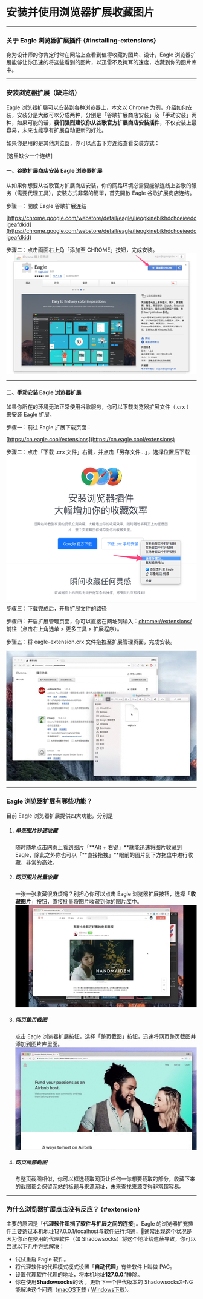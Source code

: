 # 安装并使用浏览器扩展收藏图片

---

### 关于 Eagle 浏览器扩展插件 {#installing-extensions}

身为设计师的你肯定时常在网站上查看到值得收藏的图片、设计，Eagle 浏览器扩展能够让你迅速的将这些看到的图片，以迅雷不及掩耳的速度，收藏到你的图片库中。

---

### 安装浏览器扩展（缺连结）

Eagle 浏览器扩展可以安装到各种浏览器上，本文以 Chrome 为例，介绍如何安装，安装分是大致可以分成两种，分别是「谷歌扩展商店安装」及「手动安装」两种，如果可能的话，**我们强烈建议你从谷歌官方扩展商店安装插件**，不仅安装上最容易，未来也能享有扩展自动更新的好处。

如果你是用的是其他浏览器，你可以点击下方连结查看安装方式：

\[这里缺少一个连结\]

#### 一、谷歌扩展商店安装 Eagle 浏览器扩展

从如果你想要从谷歌官方扩展商店安装，你的网路环境必需要能够连线上谷歌的服务（需要代理工具），安裝方式非常的簡單，首先開啟 Eagle 谷歌扩展商店连结。

步骤一：開啟 Eagle 谷歌扩展连结

[https://chrome.google.com/webstore/detail/eagle/lieogkinebikhdchceieedcigeafdkid](https://chrome.google.com/webstore/detail/eagle/lieogkinebikhdchceieedcigeafdkid)

步骤二：点击画面右上角「添加至 CHROME」按钮，完成安装。![](/assets/eagle-install-chrome-extension.png)

---

#### 二、手动安装 Eagle 浏览器扩展

如果你所在的环境无法正常使用谷歌服务，你可以下载浏览器扩展文件（.crx ）来安装 Eagle 扩展。

步骤一：前往 Eagle 扩展下载页面：

[https://cn.eagle.cool/extensions](https://cn.eagle.cool/extensions)

步骤二：点击「下载 .crx 文件」右键，并点击「另存文件...」，选择位置后下载![](/assets/eagle-chrome-extension-install-manual.png)步骤三：下载完成后，开启扩展文件的路径

步骤四：开启扩展管理页面，你可以直接在网址列输入：[chrome://extensions/](chrome://extensions/) 前往（点击右上角选单 &gt; 更多工具 &gt; 扩展程序）。

步骤五：将 eagle-extension.crx 文件拖拽至扩展管理页面，完成安装。

![](https://github.com/Augus/Eagle-Documents/blob/master/assets/eagle-extension-tips.gif?raw=true)

---

### Eagle 浏览器扩展有哪些功能？

目前 Eagle 浏览器扩展提供四大功能，分别是

1. ##### 单张图片秒速收藏

   随时随地点击网页上看到图片「**Alt + 右键」**就能迅速将图片收藏到 Eagle，除此之外你也可以「**直接拖拽」**眼前的图片到下方拖盘中进行收藏，非常的高效。

2. ##### 网页图片批量收藏

   一张一张收藏很麻烦吗？别担心你可以点击 Eagle 浏览器扩展按钮，选择「**收藏图片**」按钮，直接批量将图片收藏到你的图片库中。  
   ![](https://github.com/Augus/Eagle-Documents/blob/master/assets/extension_batch_collect.gif?raw=true)

3. ##### 网页整页截图

   点击 Eagle 浏览器扩展按钮，选择「整页截图」按钮，迅速将网页整页截图并添加到图片库里面。  
   ![](https://github.com/Augus/Eagle-Documents/blob/master/assets/extension_entrie_capture.gif?raw=true)

4. ##### 网页局部截图

   与整页截图相似，你可以框选截取网页让任何一你想要截取的部分，收藏下来的截图都会保留网站的标题与来源网址，未来查找来源变得非常超容易。

---

### 为什么浏览器扩展点击没有反应？ {#extension}

主要的原因是「**代理软件阻挡了软件与扩展之间的连接**」。Eagle 的浏览器扩充插件主要透过本机地址127.0.0.1/localhost与软件进行沟通，通常出现这个状况是因为你正在使用的代理软件（如 Shadowsocks）将这个地址给遮蔽导致，你可以尝试以下几中方式解决：

* 试试重启 Eagle 软件。
* 将代理软件的代理模式模式设置「**自动代理**」有些软件上叫做 PAC。
* 设置代理软件代理的地址，将本机地址**127.0.0.1**排除。
* 你在使用**Shadowsocks**的话 ，更新下一个世代版本的 ShadowsocksX-NG 能解决这个问题（[macOS下载](https://github.com/shadowsocks/ShadowsocksX-NG/releases) / [Windows下载](https://github.com/shadowsocks/shadowsocks-windows/releases)）。



